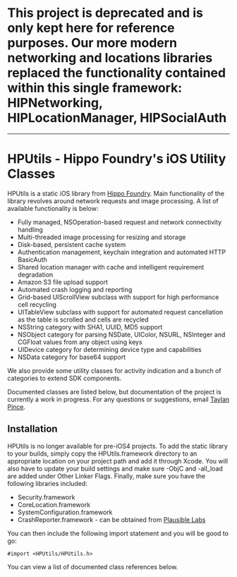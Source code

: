 # This project is deprecated and is only kept here for reference purposes. Our more modern networking and locations libraries replaced the functionality contained within this single framework: HIPNetworking, HIPLocationManager, HIPSocialAuth

***

HPUtils - Hippo Foundry's iOS Utility Classes
=============================================

HPUtils is a static iOS library from [Hippo Foundry](http://hippofoundry.com). 
Main functionality of the library revolves around network requests and image 
processing. A list of available functionality is below:

* Fully managed, NSOperation-based request and network connectivity handling
* Multi-threaded image processing for resizing and storage
* Disk-based, persistent cache system
* Authentication management, keychain integration and automated HTTP BasicAuth
* Shared location manager with cache and intelligent requirement degradation
* Amazon S3 file upload support
* Automated crash logging and reporting
* Grid-based UIScrollView subclass with support for high performance cell recycling
* UITableView subclass with support for automated request cancellation as the 
	table is scrolled and cells are recycled
* NSString category with SHA1, UUID, MD5 support
* NSObject category for parsing NSDate, UIColor, NSURL, NSInteger and CGFloat 
	values from any object using keys
* UIDevice category for determining device type and capabilities
* NSData category for base64 support

We also provide some utility classes for activity indication and a  bunch of categories to extend SDK components.

Documented classes are listed below, but documentation of the project is 
currently a work in progress. For any questions or suggestions, email 
[Taylan Pince](mailto:taylan@hippofoundry.com).


Installation
------------

HPUtils is no longer available for pre-iOS4 projects. To add the static library 
to your builds, simply copy the HPUtils.framework directory to an appropriate 
location on your project path and add it through Xcode. You will also have to 
update your build settings and make sure -ObjC and -all_load are added under 
Other Linker Flags. Finally, make sure you have the following libraries included: 

* Security.framework
* CoreLocation.framework
* SystemConfiguration.framework
* CrashReporter.framework - can be obtained from [Plausible Labs](http://code.google.com/p/plcrashreporter/)

You can then include the following import statement and you will be good to go:

	#import <HPUtils/HPUtils.h>

You can view a list of documented class references below.
